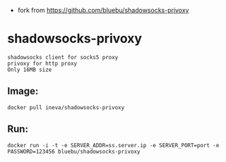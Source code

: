 * fork from <https://github.com/bluebu/shadowsocks-privoxy>

# shadowsocks-privoxy

    shadowsocks client for socks5 proxy
    privoxy for http proxy
    Only 16MB size

## Image:

~~~
docker pull ineva/shadowsocks-privoxy
~~~


## Run:

~~~
docker run -i -t -e SERVER_ADDR=ss.server.ip -e SERVER_PORT=port -e PASSWORD=123456 bluebu/shadowsocks-privoxy
~~~
